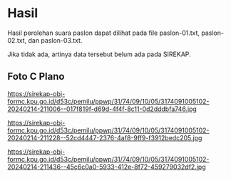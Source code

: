 # Hasil

Hasil perolehan suara paslon dapat dilihat pada file paslon-01.txt, paslon-02.txt, dan paslon-03.txt.

Jika tidak ada, artinya data tersebut belum ada pada SIREKAP.

## Foto C Plano

https://sirekap-obj-formc.kpu.go.id/d53c/pemilu/ppwp/31/74/09/10/05/3174091005102-20240214-211006--017f819f-d69d-4f4f-8c11-0d2dddbfa746.jpg

https://sirekap-obj-formc.kpu.go.id/d53c/pemilu/ppwp/31/74/09/10/05/3174091005102-20240214-211228--52cd4447-2376-4af8-9ff9-f3912bedc205.jpg

https://sirekap-obj-formc.kpu.go.id/d53c/pemilu/ppwp/31/74/09/10/05/3174091005102-20240214-211436--45c6c0a0-5933-412e-8f72-459279032df2.jpg
